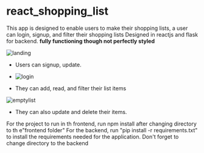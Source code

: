 # react_shopping_list
This app is designed to enable users to make their shopping lists, a user can login, signup, and filter their shopping lists
Designed in reactjs and flask for backend. **fully functioning though not perfectly styled**

![landing](https://github.com/NoShadiah/react_shopping_list/assets/107610642/f085b977-13a8-4758-b022-61cb22ed2d6a)


- Users can signup, update.
- ![login](https://github.com/NoShadiah/react_shopping_list/assets/107610642/2cd4f128-b736-482a-97f6-4f459e0cb38b)

- They can add, read, and filter their list items

![emptylist](https://github.com/NoShadiah/react_shopping_list/assets/107610642/d16fe6f1-54de-4d91-ae57-7df5af516794)

- They can also update and delete their items.

For the project to run in th frontend, run npm install after changing directory to th e"frontend folder"
For the backend, run "pip install -r requirements.txt" to install the requirements needed for the application. Don't forget to change directory to the backend
